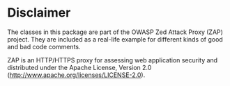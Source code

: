 # Disclaimer

The classes in this package are part of the OWASP Zed Attack Proxy (ZAP) project. They are included as a real-life example for different kinds of good and bad code comments.

ZAP is an HTTP/HTTPS proxy for assessing web application security and distributed under the Apache License, Version 2.0 (http://www.apache.org/licenses/LICENSE-2.0).